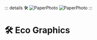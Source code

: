 ::: details 🛠 
![PaperPhoto](/PaperPhoto/0034.jpg)
![PaperPhoto](/PaperPhoto/0051.jpg)
:::

# 🛠 Eco Graphics